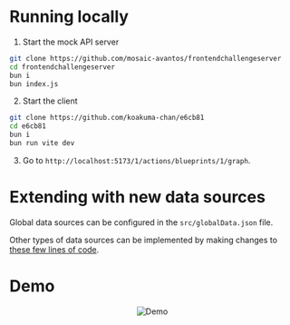 # Running locally

1. Start the mock API server
```bash
git clone https://github.com/mosaic-avantos/frontendchallengeserver
cd frontendchallengeserver
bun i
bun index.js
```

2. Start the client
```bash
git clone https://github.com/koakuma-chan/e6cb81
cd e6cb81
bun i
bun run vite dev
```

3. Go to `http://localhost:5173/1/actions/blueprints/1/graph`.

# Extending with new data sources

Global data sources can be configured in the `src/globalData.json` file.

Other types of data sources can be implemented by making changes to [these few lines of code](https://github.com/koakuma-chan/e6cb81/blob/8bfb63d31c9dcf8b44e20fc3c2ff954e739f2a5b/src/components/ActionBlueprintFlowPrefillDataElementSelectionDialog.tsx#L52).

# Demo

<div align="center">
  <img alt="Demo" src="https://github.com/user-attachments/assets/de02f1a3-8beb-4ce8-8881-c160a06c1521" />
</div>
